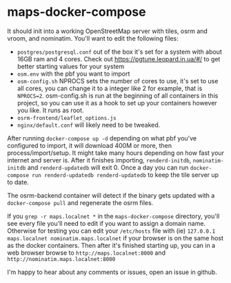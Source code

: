 # maps-docker-compose

It should init into a working OpenStreetMap server with tiles, osrm and vroom, and nominatim.
You'll want to edit the following files: 

- `postgres/postgresql.conf` out of the box it's set for a system with about 16GB 
ram and 4 cores. Check out https://pgtune.leopard.in.ua/#/ to get better starting values for your system
- `osm.env` with the pbf you want to import
- `osm-config.sh` NPROCS sets the number of cores to use, it's set to use all cores, you can change it to
a integer like 2 for example, that is `NPROCS=2`. osm-config.sh is run at the beginning of all containers
in this project, so you can use it as a hook to set up your containers however you like. It runs as root.
- `osrm-frontend/leaflet_options.js` 
- `nginx/default.conf` will likely need to be tweaked.

After running `docker-compose up -d` depending on what pbf you've configured to import,
it will download 400M or more, then process/import/setup. It might take many hours
depending on how fast your internet and server is. After it finishes importing, 
`renderd-initdb`, `nominatim-initdb` and `renderd-updatedb` will exit 0. Once a day you can run 
`docker-compose run renderd-updatedb renderd-updatedb` to keep the tile server up to date.
 
The osrm-backend container will detect if the binary gets updated with a `docker-compose pull` and regenerate the 
osrm files.

If you `grep -r maps.localnet *` in the `maps-docker-compose` directory, you'll see every file 
you'll need to edit if you want to assign a domain name. Otherwise for testing you can edit
your `/etc/hosts` file with (ie) `127.0.0.1 maps.localnet nominatim.maps.localnet` if your browser
is on the same host as the docker containers. Then after it's finished starting up, you can in a web browser browse to
`http://maps.localnet:8000` and `http://nominatim.maps.localnet:8000`

I'm happy to hear about any comments or issues, open an issue in github.
